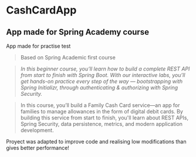 # CashCardApp
## App made for Spring Academy course

App made for practise test

> Based on Spring Academic first course

> *In this beginner course, you’ll learn how to build a complete REST API from start to finish with Spring Boot. With our interactive labs, you’ll get hands-on practice every step of the way — bootstrapping with Spring Initializr, through authenticating & authorizing with Spring Security.*

> In this course, you’ll build a Family Cash Card service—an app for families to manage allowances in the form of digital debit cards. By building this service from start to finish, you'll learn about REST APIs, Spring Security, data persistence, metrics, and modern application development.

Proyect was adapted to improve code and realising low modifications than gives better performance! 


